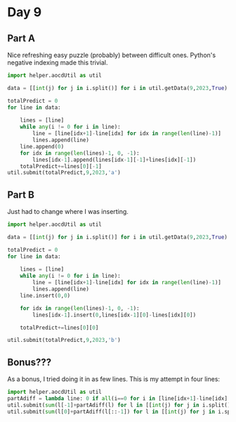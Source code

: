 # Day 9

## Part A

Nice refreshing easy puzzle (probably) between difficult ones. Python's negative indexing made this trivial.

```python
import helper.aocdUtil as util

data = [[int(j) for j in i.split()] for i in util.getData(9,2023,True).split('\n')]

totalPredict = 0
for line in data:
    
    lines = [line]
    while any(i != 0 for i in line):
        line = [line[idx+1]-line[idx] for idx in range(len(line)-1)]
        lines.append(line)
    line.append(0)
    for idx in range(len(lines)-1, 0, -1):
        lines[idx-1].append(lines[idx-1][-1]+lines[idx][-1])
    totalPredict+=lines[0][-1]
util.submit(totalPredict,9,2023,'a')
```

## Part B

Just had to change where I was inserting.
```python
import helper.aocdUtil as util

data = [[int(j) for j in i.split()] for i in util.getData(9,2023,True).split('\n')]

totalPredict = 0
for line in data:
    
    lines = [line]
    while any(i != 0 for i in line):
        line = [line[idx+1]-line[idx] for idx in range(len(line)-1)]
        lines.append(line)
    line.insert(0,0)

    for idx in range(len(lines)-1, 0, -1):
        lines[idx-1].insert(0,lines[idx-1][0]-lines[idx][0])

    totalPredict+=lines[0][0]

util.submit(totalPredict,9,2023,'b')
```

## Bonus???

As a bonus, I tried doing it in as few lines. This is my attempt in four lines:
```python
import helper.aocdUtil as util
partAdiff = lambda line: 0 if all(i==0 for i in [line[idx+1]-line[idx] for idx in range(len(line)-1)]) else [line[idx+1]-line[idx] for idx in range(len(line)-1)][-1]+partAdiff([line[idx+1]-line[idx] for idx in range(len(line)-1)])
util.submit(sum(l[-1]+partAdiff(l) for l in [[int(j) for j in i.split()] for i in util.getData(9,2023,True).split('\n')]),9,2023,'a')
util.submit(sum(l[0]+partAdiff(l[::-1]) for l in [[int(j) for j in i.split()] for i in util.getData(9,2023,True).split('\n')]),9,2023,'b')```